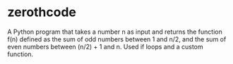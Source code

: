 # zerothcode
A Python program that takes a number n as input and returns the function f(n) defined as the sum of odd numbers between 1 and n/2, and the sum of even numbers between (n/2) + 1 and n.
Used if loops and a custom function.
